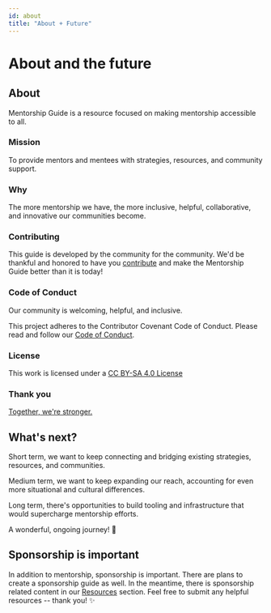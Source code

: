 ```yaml
---
id: about
title: "About + Future"
---
```


# About and the future

## About

Mentorship Guide is a resource focused on making mentorship accessible to all.

### Mission

To provide mentors and mentees with strategies, resources, and community support.

### Why

The more mentorship we have, the more inclusive, helpful, collaborative, and innovative our communities become.

### Contributing

This guide is developed by the community for the community. We'd be thankful and honored to have you [contribute](contributing.md) and make the Mentorship Guide better than it is today!

### Code of Conduct

Our community is welcoming, helpful, and inclusive.

This project adheres to the Contributor Covenant Code of Conduct. Please read and follow our [Code of Conduct](code-of-conduct.md).

### License

This work is licensed under a [CC BY-SA 4.0 License](https://creativecommons.org/licenses/by-sa/4.0/)

### Thank you

[Together, we're stronger.](thank-you-contributions.md)

## What's next?

Short term, we want to keep connecting and bridging existing strategies, resources, and communities.

Medium term, we want to keep expanding our reach, accounting for even more situational and cultural differences.

Long term, there's opportunities to build tooling and infrastructure that would supercharge mentorship efforts.

A wonderful, ongoing journey! 🎉

## Sponsorship is important

In addition to mentorship, sponsorship is important. There are plans to create a sponsorship guide as well. In the meantime, there is sponsorship related content in our [Resources](resources-overview.md) section. Feel free to submit any helpful resources -- thank you! ✨
